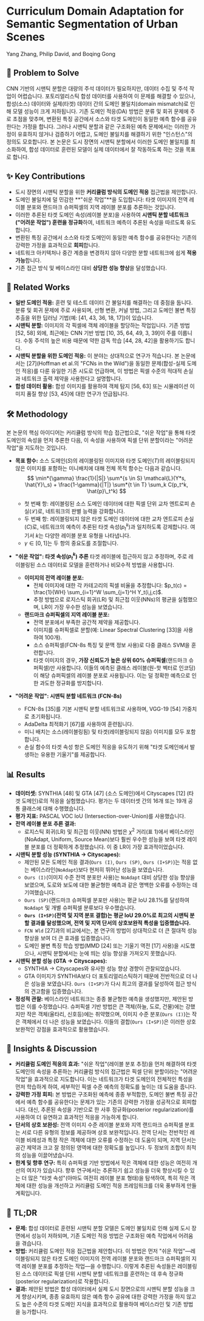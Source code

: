# Curriculum Domain Adaptation for Semantic Segmentation of Urban Scenes

Yang Zhang, Philip David, and Boqing Gong

## 🧩 Problem to Solve

CNN 기반의 시맨틱 분할은 대량의 주석 데이터가 필요하지만, 데이터 수집 및 주석 작업이 어렵습니다. 포토리얼리스틱 합성 데이터를 사용하여 이 문제를 해결할 수 있으나, 합성(소스) 데이터와 실제(타겟) 데이터 간의 도메인 불일치(domain mismatch)로 인해 모델 성능이 크게 저하됩니다. 기존 도메인 적응(DA) 방법은 분류 및 회귀 문제에 주로 초점을 맞추며, 변환된 특징 공간에서 소스와 타겟 도메인이 동일한 예측 함수를 공유한다는 가정을 합니다. 그러나 시맨틱 분할과 같은 구조화된 예측 문제에서는 이러한 가정이 유효하지 않거나 검증하기 어렵고, 도메인 불일치를 해결하기 위한 "인스턴스"의 정의도 모호합니다. 본 논문은 도시 장면의 시맨틱 분할에서 이러한 도메인 불일치를 최소화하여, 합성 데이터로 훈련된 모델이 실제 데이터에서 잘 작동하도록 하는 것을 목표로 합니다.

## ✨ Key Contributions

- 도시 장면의 시맨틱 분할을 위한 **커리큘럼 방식의 도메인 적응** 접근법을 제안합니다.
- 도메인 불일치에 덜 민감한 **"쉬운 작업"**을 도입합니다: 타겟 이미지의 전역 레이블 분포와 랜드마크 슈퍼픽셀의 지역 레이블 분포를 추론하는 것입니다.
- 이러한 추론된 타겟 도메인 속성(레이블 분포)을 사용하여 **시맨틱 분할 네트워크("어려운 작업") 훈련을 정규화**하여, 네트워크 예측이 추론된 속성을 따르도록 유도합니다.
- 변환된 특징 공간에서 소스와 타겟 도메인이 동일한 예측 함수를 공유한다는 기존의 강력한 가정을 효과적으로 **회피**합니다.
- 네트워크 아키텍처나 중간 계층을 변경하지 않아 다양한 분할 네트워크에 쉽게 **적용 가능**합니다.
- 기존 접근 방식 및 베이스라인 대비 **상당한 성능 향상**을 달성했습니다.

## 📎 Related Works

- **일반 도메인 적응:** 훈련 및 테스트 데이터 간 불일치를 해결하는 데 중점을 둡니다. 분류 및 회귀 문제에 주로 사용되며, 선형 변환, 커널 방법, 그리고 도메인 불변 특징 추출을 위한 딥러닝 기법(예: [41, 43, 36, 18, 17])이 있습니다.
- **시맨틱 분할:** 이미지의 각 픽셀에 객체 레이블을 할당하는 작업입니다. 기존 방법 [52, 58] 외에, 최근에는 CNN 기반 방법 [10, 35, 64, 49, 3, 39]이 주를 이룹니다. 수동 주석의 높은 비용 때문에 약한 감독 학습 [44, 28, 42]을 활용하기도 합니다.
- **시맨틱 분할을 위한 도메인 적응:** 이 분야는 상대적으로 연구가 적습니다. 본 논문에서는 [27](Hoffman et al.의 "FCNs in the Wild")을 동일한 문제(합성-실제 도메인 적응)를 다룬 유일한 기존 시도로 언급하며, 이 방법은 픽셀 수준의 적대적 손실과 네트워크 출력 제약을 사용한다고 설명합니다.
- **합성 데이터 활용:** 합성 이미지를 활용하여 객체 탐지 [56, 63] 또는 시뮬레이션 이미지 품질 향상 [53, 45]에 대한 연구가 언급됩니다.

## 🛠️ Methodology

본 논문의 핵심 아이디어는 커리큘럼 방식의 학습 접근법으로, "쉬운 작업"을 통해 타겟 도메인의 속성을 먼저 추론한 다음, 이 속성을 사용하여 픽셀 단위 분할이라는 "어려운 작업"을 지도하는 것입니다.

- **목표 함수:**
  소스 도메인($S$)의 레이블링된 이미지와 타겟 도메인($T$)의 레이블링되지 않은 이미지를 포함하는 미니배치에 대해 전체 목적 함수는 다음과 같습니다.
  $$ \min*{\gamma} \frac{1}{|S|} \sum*{s \in S} \mathcal{L}(Y*s, \hat{Y}\_s) + \frac{1-\gamma}{|T|} \sum*{t \in T} \sum_k C(p_t^k, \hat{p}\_t^k) $$

  - 첫 번째 항: 레이블링된 소스 도메인 데이터에 대한 픽셀 단위 교차 엔트로피 손실($\mathcal{L}$)로, 네트워크의 판별 능력을 강화합니다.
  - 두 번째 항: 레이블링되지 않은 타겟 도메인 데이터에 대한 교차 엔트로피 손실($C$)로, 네트워크의 예측이 추론된 타겟 속성($p_t^k$)과 일치하도록 강제합니다. 여기서 $k$는 다양한 레이블 분포 유형을 나타냅니다.
  - $\gamma \in [0,1]$는 두 항의 중요도를 조절합니다.

- **"쉬운 작업": 타겟 속성($p_t^k$) 추론**
  타겟 레이블에 접근하지 않고 추정하며, 주로 레이블링된 소스 데이터로 모델을 훈련하거나 비모수적 방법을 사용합니다.

  - **이미지의 전역 레이블 분포:**
    - 전체 이미지에 대한 각 카테고리의 픽셀 비율을 추정합니다: $p_t(c) = \frac{1}{WH} \sum_{i=1}^W \sum_{j=1}^H Y_t(i,j,c)$.
    - 추정 방법으로 로지스틱 회귀(LR) 및 최근접 이웃(NNs)의 평균을 실험했으며, LR이 가장 우수한 성능을 보였습니다.
  - **랜드마크 슈퍼픽셀의 지역 레이블 분포:**
    - 전역 분포에서 부족한 공간적 제약을 제공합니다.
    - 이미지를 슈퍼픽셀로 분할(예: Linear Spectral Clustering [33]을 사용하여 100개).
    - 소스 슈퍼픽셀(FCN-8s 특징 및 문맥 정보 사용)로 다중 클래스 SVM을 훈련합니다.
    - 타겟 이미지의 경우, **가장 신뢰도가 높은 상위 60% 슈퍼픽셀**(랜드마크 슈퍼픽셀)만 사용합니다. 이들의 예측된 클래스 레이블(원-핫 벡터로 인코딩)이 해당 슈퍼픽셀의 레이블 분포로 사용됩니다. 이는 덜 정확한 예측으로 인한 과도한 정규화를 방지합니다.

- **"어려운 작업": 시맨틱 분할 네트워크 (FCN-8s)**
  - FCN-8s [35]를 기본 시맨틱 분할 네트워크로 사용하며, VGG-19 [54] 가중치로 초기화됩니다.
  - AdaDelta 최적화기 [67]를 사용하여 훈련됩니다.
  - 미니 배치는 소스(레이블링됨) 및 타겟(레이블링되지 않음) 이미지를 모두 포함합니다.
  - 손실 함수의 타겟 속성 항은 도메인 적응을 유도하기 위해 "타겟 도메인에서 발생하는 유용한 기울기"를 제공합니다.

## 📊 Results

- **데이터셋:** SYNTHIA [48] 및 GTA [47] (소스 도메인)에서 Cityscapes [12] (타겟 도메인)로의 적응을 실험했습니다. 평가는 두 데이터셋 간의 16개 또는 19개 공통 클래스에 대해 수행했습니다.
- **평가 지표:** PASCAL VOC IoU (Intersection-over-Union)를 사용했습니다.
- **전역 레이블 분포 추론 결과:**
  - 로지스틱 회귀(LR) 및 최근접 이웃(NN) 방법은 $\chi^2$ 거리(표 1)에서 베이스라인(NoAdapt, Uniform, Source Mean)보다 훨씬 우수한 성능을 보여 타겟 레이블 분포를 더 정확하게 추정했습니다. 이 중 LR이 가장 효과적이었습니다.
- **시맨틱 분할 성능 (SYNTHIA $\rightarrow$ Cityscapes):**
  - 제안된 모든 도메인 적응 결과(`Ours (I)`, `Ours (SP)`, `Ours (I+SP)`)는 적응 없는 베이스라인(`NoAdapt`)보다 현저히 뛰어난 성능을 보였습니다.
  - `Ours (I)`(이미지 수준 전역 분포만 사용)는 `NoAdapt` 대비 상당한 성능 향상을 보였으며, 도로와 보도에 대한 불균형한 예측과 같은 명백한 오류를 수정하는 데 기여했습니다.
  - `Ours (SP)`(랜드마크 슈퍼픽셀 분포만 사용)는 평균 IoU 28.1%를 달성하여 `NoAdapt` 및 개별 슈퍼픽셀 분류보다 우수했습니다.
  - **`Ours (I+SP)`(전역 및 지역 분포 결합)는 평균 IoU 29.0%로 최고의 시맨틱 분할 결과를 달성했으며, 전역 및 지역 단서의 상호보완적 특성을 입증했습니다.**
  - `FCN Wld` [27]과의 비교에서는, 본 연구의 방법이 상대적으로 더 큰 절대적 성능 향상을 보여 더 큰 효과를 입증했습니다.
  - 도메인 불변 특징 학습 방법(MMD [24] 또는 기울기 역전 [17] 사용)을 시도했으나, 시맨틱 분할에서는 눈에 띄는 성능 향상을 가져오지 못했습니다.
- **시맨틱 분할 성능 (GTA $\rightarrow$ Cityscapes):**
  - SYNTHIA $\rightarrow$ Cityscapes와 유사한 성능 향상 경향이 관찰되었습니다.
  - GTA 이미지가 SYNTHIA보다 더 포토리얼리스틱하기 때문에 전반적으로 더 나은 성능을 보였습니다. `Ours (I+SP)`가 다시 최고의 결과를 달성하여 접근 방식의 견고함을 입증했습니다.
- **정성적 관찰:** 베이스라인 네트워크는 종종 불균형한 예측을 생성했지만, 제안된 방법은 이를 수정했습니다. 슈퍼픽셀 기반 방법은 큰 객체(하늘, 도로, 건물)에는 강했지만 작은 객체(울타리, 신호등)에는 취약했으며, 이미지 수준 분포(`Ours (I)`)는 작은 객체에서 더 나은 성능을 보였습니다. 이들의 결합(`Ours (I+SP)`)은 이러한 상호보완적인 강점을 효과적으로 활용했습니다.

## 🧠 Insights & Discussion

- **커리큘럼 도메인 적응의 효과:** "쉬운 작업"(레이블 분포 추정)을 먼저 해결하여 타겟 도메인의 속성을 추론하는 커리큘럼 방식의 접근법은 픽셀 단위 분할이라는 "어려운 작업"을 효과적으로 지도합니다. 이는 네트워크가 타겟 도메인의 전체적인 특성을 먼저 학습하게 하여, 세부적인 픽셀 수준 예측의 정확도를 높이는 데 도움을 줍니다.
- **강력한 가정 회피:** 본 방법은 구조화된 예측에 종종 부적합한, 도메인 불변 특징 공간에서 예측 함수를 공유한다는 문제가 있는 기존의 강력한 가정을 성공적으로 회피합니다. 대신, 추론된 속성을 기반으로 한 사후 정규화(posterior regularization)를 사용하여 더 유연하고 효과적인 적응을 가능하게 합니다.
- **단서의 상호 보완성:** 전역 이미지 수준 레이블 분포와 지역 랜드마크 슈퍼픽셀 분포는 서로 다른 유형의 정보를 제공하며 상호 보완적입니다. 전역 단서는 전반적인 레이블 비례성과 특정 작은 객체에 대한 오류를 수정하는 데 도움이 되며, 지역 단서는 공간 제약과 크고 잘 정의된 영역에 대한 정확도를 높입니다. 두 정보의 조합이 최적의 성능을 이끌어냈습니다.
- **한계 및 향후 연구:** 특히 슈퍼픽셀 기반 방법에서 작은 객체에 대한 성능은 여전히 개선의 여지가 있습니다. 향후 연구에서는 추론하기 쉽고 성능을 더욱 향상시킬 수 있는 더 많은 "타겟 속성"(아마도 여전히 레이블 분포 형태)을 탐색하여, 특히 작은 객체에 대한 성능을 개선하고 커리큘럼 도메인 적응 프레임워크를 더욱 풍부하게 만들 계획입니다.

## 📌 TL;DR

- **문제:** 합성 데이터로 훈련된 시맨틱 분할 모델은 도메인 불일치로 인해 실제 도시 장면에서 성능이 저하되며, 기존 도메인 적응 방법은 구조화된 예측 작업에서 어려움을 겪습니다.
- **방법:** 커리큘럼 도메인 적응 접근법을 제안합니다. 이 방법은 먼저 "쉬운 작업"—레이블링되지 않은 타겟 도메인 이미지의 전역 레이블 분포와 랜드마크 슈퍼픽셀의 지역 레이블 분포를 추정하는 작업—을 수행합니다. 이렇게 추론된 속성들은 레이블링된 소스 데이터로 픽셀 단위 시맨틱 분할 네트워크를 훈련하는 데 후속 정규화(posterior regularization)로 작용합니다.
- **결과:** 제안된 방법은 합성 데이터에서 실제 도시 장면으로의 시맨틱 분할 성능을 크게 향상시키며, 종종 유효하지 않은 예측 함수 공유에 대한 강력한 가정을 하지 않고도 높은 수준의 타겟 도메인 지식을 효과적으로 활용하여 베이스라인 및 기존 방법을 능가합니다.

